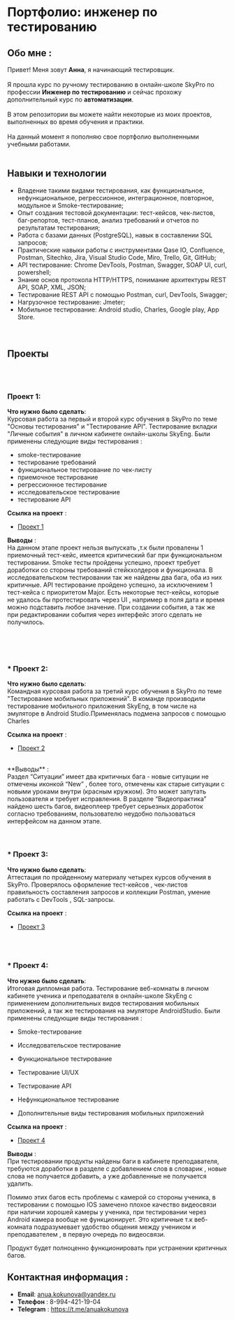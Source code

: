 # Портфолио: инженер по тестированию

## Обо мне :
Привет! Меня зовут **Анна**, я начинающий тестировщик. 
<br><br>
Я прошла курс по ручному тестированию в онлайн-школе SkyPro по профессии **Инженер по тестированию** и сейчас прохожу дополнительный курс по **автоматизации**.
<br><br>
В этом репозитории вы можете найти некоторые из моих проектов, выполненных во время обучения и практики. 
<br><br>
На данный момент я пополняю свое портфолио выполненными учебными работами.
<br><br>
## Навыки и технологии
* Владение такими видами тестирования, как функциональное, нефункциональное, регрессионное, интеграционное, повторное, модульное и Smoke-тестирование;
  <br>
* Опыт создания тестовой документации: тест-кейсов, чек-листов, баг-репортов, тест-планов, анализ требований и отчетов по результатам тестирования;
  <br>
* Работа с базами данных (PostgreSQL), навык в составлении SQL запросов;
  <br>
* Практические навыки работы с инструментами Qase IO, Confluence, Postman, Sitechko, Jira, Visual Studio Code, Miro, Trello, Git, GitHub;
    <br>
* API тестирование: Chrome DevTools, Postman, Swagger, SOAP UI, curl, powershell;
    <br>
* Знание основ протокола HTTP/HTTPS, понимание архитектуры REST API, SOAP, XML, JSON;
    <br>
* Тестирование REST API с помощью Postman, curl, DevTools, Swagger;
    <br>
* Нагрузочное тестирование: Jmeter;
    <br>
* Мобильное тестирование: Android studio, Charles, Google play, App Store.
<br><br><br>
## Проекты
<br><br>
### Проект 1: 

**Что нужно было сделать**: 
<br>
Курсовая работа за первый и второй курс обучения в SkyPro по теме "Основы тестирования" и "Тестирование API". Тестирование вкладки "Личные события" в личном кабинете онлайн-школы SkyEng. Были применены следующие виды тестирования : 
* smoke-тестирование
* тестирование требований
* функциональное тестирование по чек-листу
* приемочное тестирование
* регрессионное тестирование
* исследовательское тестирование
* тестирование API

**Ссылка на проект** :
<br>
* [Проект 1](https://github.com/AnuaKokunova/Portfolio/tree/main/%D0%9F%D1%80%D0%BE%D0%B5%D0%BA%D1%82%201%20)




**Выводы** : 
<br>
На данном этапе проект нельзя выпускать ,т.к были провалены 1 приемочный тест-кейс, имеется критический баг при функциональном тестировании. Smoke тесты пройдены успешно, проект требует доработки со стороны требований стейкхолдеров и функционала. В исследовательском тестировании так же найдены два бага, оба из них критичные. API тестирование пройдено успешно, за исключением 1 тест-кейса с приоритетом Major.
Есть некоторые тест-кейсы, которые не удалось бы протестировать через UI , например в поля дата и время можно подставить любое значение. При создании события, а так же при редактировании события через интерфейс этого сделать не получилось.


<br><br><br>
### * Проект 2: 

**Что нужно было сделать**:
<br>
Командная курсовая работа за третий курс обучения в SkyPro по теме "Тестирование мобильных приложений". В команде производили тестирование мобильного приложения SkyEng, в том числе на эмуляторе в Android Studio.Применялась подмена запросов с помощью Charles 


**Ссылка на проект** :
* [Проект 2](https://github.com/AnuaKokunova/Portfolio/tree/main/%D0%9F%D1%80%D0%BE%D0%B5%D0%BA%D1%82%202)
<br>
**Выводы** :
<br>
Раздел “Ситуации” имеет два критичных бага - новые ситуации не отмечены иконкой “New” , более того, отмечены как старые ситуации с новыми уроками внутри (красным кружком). Это может запутать пользователя и требует исправления. В разделе “Видеопрактика” найдено шесть багов, видеоплеер требует серьезных доработок согласно требованиям, пользователю неудобно пользоваться интерфейсом на данном этапе.
<br><br><br>

### * Проект 3: 

**Что нужно было сделать**:
<br>
Аттестация по пройденному материалу четырех курсов обучения в SkyPro. Проверялось оформление тест-кейсов , чек-листов  правильность составления запросов и коллекции Postman, умение работать с DevTools , SQL-запросы.

**Ссылка на проект** :
* [Проект 3 ](https://github.com/AnuaKokunova/Portfolio/tree/main/%D0%9F%D1%80%D0%BE%D0%B5%D0%BA%D1%82%203)

<br><br>
### * Проект 4: 

**Что нужно было сделать**:
<br>
Итоговая дипломная работа. Тестирование веб-комнаты в личном кабинете ученика и преподавателя в онлайн-школе SkyEng с применением дополнительных видов тестирования мобильных приложений, а так же тестирования на эмуляторе AndroidStudio. Были применены следующие виды тестирования : 
* Smoke-тестирование

* Исследовательское тестирование

* Функциональное тестирование

* Тестирование UI/UX

* Тестирование API

* Нефункциональное тестирование

* Дополнительные виды тестирования мобильных приложений 


**Ссылка на проект** :
* [Проект 4 ](https://github.com/AnuaKokunova/Portfolio/tree/main/%D0%9F%D1%80%D0%BE%D0%B5%D0%BA%D1%82%204%20)


**Выводы** : 
<br>
При тестировании продукты найдены баги в кабинете преподавателя, требуются доработки в разделе с добавлением слов в словарик , новые слова не получается добавить, а уже добавленные не получается удалить.

Помимо этих багов есть проблемы с камерой со стороны ученика, в тестировании с помощью IOS замечено плохое качество видеосвязи при наличии хорошей камеры у ученика, при тестировании через Android камера вообще не функционирует. Это критичные т.к веб-комната подразумевает удобство общения между учеником и преподавателем , в первую очередь по видеосвязи.

Продукт будет полноценно функционировать при устранении критичных багов.


## Контактная информация : 
* **Email**: anua.kokunova@yandex.ru
* **Телефон** : 8-994-421-19-04
* **Telegram** : https://t.me/anuakokunova


